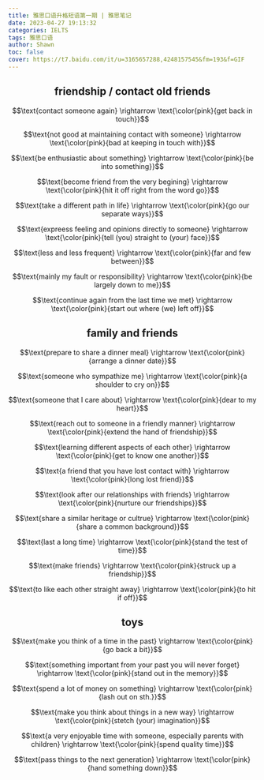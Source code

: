 ```yaml
---
title: 雅思口语升格短语第一期 | 雅思笔记
date: 2023-04-27 19:13:32
categories: IELTS
tags: 雅思口语
author: Shawn
toc: false
cover: https://t7.baidu.com/it/u=3165657288,4248157545&fm=193&f=GIF
---
```


<center><h2>friendship / contact old friends</h2></center>

$$\text{contact someone again} \rightarrow \text{\color{pink}{get back in touch}}$$

$$\text{not good at maintaining contact with someone} \rightarrow \text{\color{pink}{bad at keeping in touch with}}$$

$$\text{be enthusiastic about something} \rightarrow \text{\color{pink}{be into something}}$$

$$\text{become friend from the very begining} \rightarrow \text{\color{pink}{hit it off right from the word go}}$$

$$\text{take a different path in life} \rightarrow \text{\color{pink}{go our separate ways}}$$

$$\text{expreess feeling and opinions directly to someone} \rightarrow \text{\color{pink}{tell (you) straight to (your) face}}$$

$$\text{less and less frequent} \rightarrow \text{\color{pink}{far and few between}}$$

$$\text{mainly my fault or responsibility} \rightarrow \text{\color{pink}{be largely down to me}}$$

$$\text{continue again from the last time we met} \rightarrow \text{\color{pink}{start out where (we) left off}}$$

<center><h2>family and friends</h2></center>

$$\text{prepare to share a dinner meal} \rightarrow \text{\color{pink}{arrange a dinner date}}$$

$$\text{someone who sympathize me} \rightarrow \text{\color{pink}{a shoulder to cry on}}$$

$$\text{someone that I care about} \rightarrow \text{\color{pink}{dear to my heart}}$$

$$\text{reach out to someone in a friendly manner} \rightarrow \text{\color{pink}{extend the hand of friendship}}$$

$$\text{learning different aspects of each other} \rightarrow \text{\color{pink}{get to know one another}}$$

$$\text{a friend that you have lost contact with} \rightarrow \text{\color{pink}{long lost friend}}$$

$$\text{look after our relationships with friends} \rightarrow \text{\color{pink}{nurture our friendships}}$$

$$\text{share a similar heritage or cultrue} \rightarrow \text{\color{pink}{share a common background}}$$

$$\text{last a long time} \rightarrow \text{\color{pink}{stand the test of time}}$$

$$\text{make friends} \rightarrow \text{\color{pink}{struck up a friendship}}$$

$$\text{to like each other straight away} \rightarrow \text{\color{pink}{to hit if off}}$$


<center><h2>toys</h2></center>

$$\text{make you think of a time in the past} \rightarrow \text{\color{pink}{go back a bit}}$$

$$\text{something important from your past you will never forget} \rightarrow \text{\color{pink}{stand out in the memory}}$$

$$\text{spend a lot of money on something} \rightarrow \text{\color{pink}{lash out on sth.}}$$

$$\text{make you think about things in a new way} \rightarrow \text{\color{pink}{stetch (your) imagination}}$$

$$\text{a very enjoyable time with someone, especially parents with children} \rightarrow \text{\color{pink}{spend quality time}}$$

$$\text{pass things to the next generation} \rightarrow \text{\color{pink}{hand something down}}$$
